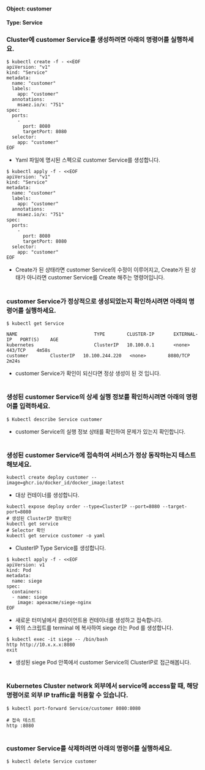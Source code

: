 
#### Object: customer
#### Type: Service

### Cluster에 customer Service를 생성하려면 아래의 명령어를 실행하세요.

```
$ kubectl create -f - <<EOF 
apiVersion: "v1"
kind: "Service"
metadata: 
  name: "customer"
  labels: 
    app: "customer"
  annotations: 
    msaez.io/x: "751"
spec: 
  ports: 
    - 
      port: 8080
      targetPort: 8080
  selector: 
    app: "customer"
EOF
```
- Yaml 파일에 명시된 스펙으로 customer Service를 생성합니다.  

```
$ kubectl apply -f - <<EOF 
apiVersion: "v1"
kind: "Service"
metadata: 
  name: "customer"
  labels: 
    app: "customer"
  annotations: 
    msaez.io/x: "751"
spec: 
  ports: 
    - 
      port: 8080
      targetPort: 8080
  selector: 
    app: "customer"
EOF
```
- Create가 된 상태라면 customer Service의 수정이 이루어지고, Create가 된 상태가 아니라면 customer Service를 Create 해주는 명령어입니다.
#

### customer Service가 정상적으로 생성되었는지 확인하시려면 아래의 명령어를 실행하세요.

```
$ kubectl get Service

NAME                            TYPE        CLUSTER-IP       EXTERNAL-IP   PORT(S)    AGE
kubernetes                      ClusterIP   10.100.0.1       <none>        443/TCP    4m58s
customer        ClusterIP   10.100.244.220   <none>        8080/TCP   2m24s

```
- customer Service가 확인이 되신다면 정상 생성이 된 것 입니다.
#

### 생성된 customer Service의 상세 실행 정보를 확인하시려면 아래의 명령어를 입력하세요.

```
$ Kubectl describe Service customer
```
- customer Service의 실행 정보 상태를 확인하여 문제가 있는지 확인합니다.
#

### 생성된 customer Service에 접속하여 서비스가 정상 동작하는지 테스트 해보세요.

```
kubectl create deploy customer --image=ghcr.io/docker_id/docker_image:latest
```
- 대상 컨테이너를 생성합니다.  

```
kubectl expose deploy order --type=ClusterIP --port=8080 --target-port=8080
# 생성된 ClusterIP 정보확인
kubectl get service 
# Selector 확인
kubectl get service customer -o yaml
```
- ClusterIP Type Service를 생성합니다.

```
$ kubectl apply -f - <<EOF
apiVersion: v1
kind: Pod
metadata:
  name: siege
spec:
  containers:
  - name: siege
    image: apexacme/siege-nginx
EOF
```
- 새로운 터미널에서 클라이언트용 컨테이너를 생성하고 접속합니다.
- 위의 스크립트를 terminal 에 복사하여 siege 라는 Pod 를 생성합니다.  

```
$ kubectl exec -it siege -- /bin/bash
http http://10.x.x.x:8080
exit
```
- 생성된 siege Pod 안쪽에서 customer Service의 ClusterIP로 접근해봅니다.
#

### Kubernetes Cluster network 외부에서 service에 access할 때, 해당 명령어로 외부 IP traffic을 허용할 수 있습니다.

```
$ kubectl port-forward Service/customer 8080:8080

# 접속 테스트
http :8080
```
#

### customer Service를 삭제하려면 아래의 명령어를 실행하세요.

```
$ kubectl delete Service customer
```
#

